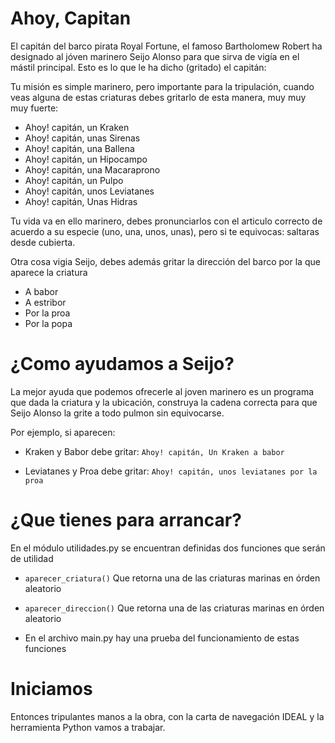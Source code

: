 # Ahoy, Capitan
El capitán del barco pirata Royal Fortune, el famoso Bartholomew Robert ha designado al jóven marinero Seijo Alonso para que sirva de vigía en el mástil principal. Esto es lo que le ha dicho (gritado) el capitán:

Tu misión es simple marinero, pero importante para la tripulación, cuando veas alguna de estas criaturas debes gritarlo de esta manera, muy muy muy fuerte:
+	Ahoy! capitán, un Kraken
+	Ahoy! capitán, unas Sirenas
+	Ahoy! capitán, una Ballena
+	Ahoy! capitán, un Hipocampo
+	Ahoy! capitán, una Macaraprono
+	Ahoy! capitán, un Pulpo
+	Ahoy! capitán, unos Leviatanes
+	Ahoy! capitán, Unas Hidras

Tu vida va en ello marinero, debes pronunciarlos con el articulo correcto de acuerdo a su especie (uno, una, unos, unas), pero  si te equivocas: saltaras desde cubierta. 

Otra cosa vigia Seijo, debes además gritar la dirección del barco por la que aparece la criatura
+	A babor
+	A estribor
+	Por la proa
+	Por la popa

# ¿Como ayudamos a Seijo?
La mejor ayuda que podemos ofrecerle al joven marinero es un programa que dada la criatura y la ubicación, construya la cadena correcta para que Seijo Alonso la grite a todo pulmon sin equivocarse.

Por ejemplo, si aparecen:

+ Kraken y Babor debe gritar: `Ahoy! capitán, Un Kraken a babor`

+ Leviatanes y Proa debe gritar: `Ahoy! capitán, unos leviatanes por la proa`

# ¿Que tienes para arrancar?
En el módulo utilidades.py se encuentran definidas dos funciones que serán de utilidad

+  `aparecer_criatura()` Que retorna una de las criaturas marinas en órden aleatorio

+  `aparecer_direccion()` Que retorna una de las criaturas marinas en órden aleatorio

+ En el archivo main.py hay una prueba del funcionamiento de estas funciones

# Iniciamos
Entonces tripulantes manos a la obra, con la carta de navegación IDEAL y la herramienta Python vamos a trabajar.